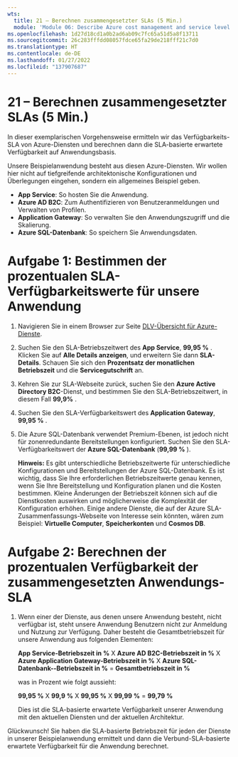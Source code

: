 ```yaml
---
wts:
  title: 21 – Berechnen zusammengesetzter SLAs (5 Min.)
  module: 'Module 06: Describe Azure cost management and service level agreements'
ms.openlocfilehash: 1d27d18cd1a0b2ad6ab09c7fc65a51d5a8f13711
ms.sourcegitcommit: 26c283fffdd08057fdce65fa29de218fff21c7d0
ms.translationtype: HT
ms.contentlocale: de-DE
ms.lasthandoff: 01/27/2022
ms.locfileid: "137907687"
---
```

# <a name="21---calculate-composite-slas-5-min"></a>21 – Berechnen zusammengesetzter SLAs (5 Min.)

In dieser exemplarischen Vorgehensweise ermitteln wir das Verfügbarkeits-SLA von Azure-Diensten und berechnen dann die SLA-basierte erwartete Verfügbarkeit auf Anwendungsbasis.

Unsere Beispielanwendung besteht aus diesen Azure-Diensten. Wir wollen hier nicht auf tiefgreifende architektonische Konfigurationen und Überlegungen eingehen, sondern ein allgemeines Beispiel geben.

+ **App Service**: So hosten Sie die Anwendung.
+ **Azure AD B2C**: Zum Authentifizieren von Benutzeranmeldungen und Verwalten von Profilen.
+ **Application Gateway**: So verwalten Sie den Anwendungszugriff und die Skalierung. 
+ **Azure SQL-Datenbank**: So speichern Sie Anwendungsdaten. 

# <a name="task-1-determine-the-sla-uptime-percentage-values-for-our-application"></a>Aufgabe 1: Bestimmen der prozentualen SLA-Verfügbarkeitswerte für unsere Anwendung

1. Navigieren Sie in einem Browser zur Seite [DLV-Übersicht für Azure-Dienste](https://azure.microsoft.com/en-us/support/legal/sla/summary/).

2. Suchen Sie den SLA-Betriebszeitwert des **App Service**, **99,95 %** . Klicken Sie auf **Alle Details anzeigen**, und erweitern Sie dann **SLA-Details**. Schauen Sie sich den **Prozentsatz der monatlichen Betriebszeit** und die **Servicegutschrift** an.

3. Kehren Sie zur SLA-Webseite zurück, suchen Sie den **Azure Active Directory B2C**-Dienst, und bestimmen Sie den SLA-Betriebszeitwert, in diesem Fall **99,9%** . 

4. Suchen Sie den SLA-Verfügbarkeitswert des **Application Gateway**, **99,95 %** . 

5. Die Azure SQL-Datenbank verwendet Premium-Ebenen, ist jedoch nicht für zonenredundante Bereitstellungen konfiguriert. Suchen Sie den SLA-Verfügbarkeitswert der **Azure SQL-Datenbank** (**99,99 %** ). 

    **Hinweis:** Es gibt unterschiedliche Betriebszeitwerte für unterschiedliche Konfigurationen und Bereitstellungen der Azure SQL-Datenbank. Es ist wichtig, dass Sie Ihre erforderlichen Betriebszeitwerte genau kennen, wenn Sie Ihre Bereitstellung und Konfiguration planen und die Kosten bestimmen. Kleine Änderungen der Betriebszeit können sich auf die Dienstkosten auswirken und möglicherweise die Komplexität der Konfiguration erhöhen. Einige andere Dienste, die auf der Azure SLA-Zusammenfassungs-Webseite von Interesse sein könnten, wären zum Beispiel: **Virtuelle Computer**, **Speicherkonten** und **Cosmos DB**.

# <a name="task-2-calculate-the-application-composite-sla-percentage-uptime"></a>Aufgabe 2: Berechnen der prozentualen Verfügbarkeit der zusammengesetzten Anwendungs-SLA

1. Wenn einer der Dienste, aus denen unsere Anwendung besteht, nicht verfügbar ist, steht unsere Anwendung Benutzern nicht zur Anmeldung und Nutzung zur Verfügung. Daher besteht die Gesamtbetriebszeit für unsere Anwendung aus folgenden Elementen:

    **App Service-Betriebszeit in %** X **Azure AD B2C-Betriebszeit in %** X **Azure Application Gateway-Betriebszeit in %** X **Azure SQL-Datenbank--Betriebszeit in %**  =  **Gesamtbetriebszeit in %**

    was in Prozent wie folgt aussieht:

    **99,95 %** X **99,9 %** X **99,95 %** X **99,99 %**  = **99,79 %**

    Dies ist die SLA-basierte erwartete Verfügbarkeit unserer Anwendung mit den aktuellen Diensten und der aktuellen Architektur.

Glückwunsch! Sie haben die SLA-basierte Betriebszeit für jeden der Dienste in unserer Beispielanwendung ermittelt und dann die Verbund-SLA-basierte erwartete Verfügbarkeit für die Anwendung berechnet.
